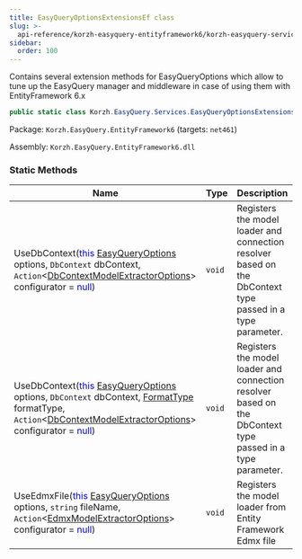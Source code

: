 ```yaml
---
title: EasyQueryOptionsExtensionsEf class
slug: >-
  api-reference/korzh-easyquery-entityframework6/korzh-easyquery-services-namespace/easyqueryoptionsextensionsef-class
sidebar:
  order: 100
---
```


Contains several extension methods for EasyQueryOptions  which allow to tune up the EasyQuery manager and middleware  in case of using them with EntityFramework 6.x
```csharp
public static class Korzh.EasyQuery.Services.EasyQueryOptionsExtensionsEf

```
Package: `Korzh.EasyQuery.EntityFramework6` (targets: `net461`)

Assembly: `Korzh.EasyQuery.EntityFramework6.dll`

### Static Methods

| Name | Type | Description | 
| --- | --- | --- | 
| UseDbContext(<span style='color: blue'>this</span> [EasyQueryOptions](/easyquery/docs/api-reference/korzh-easyquery/korzh-easyquery-services-namespace/easyqueryoptions-class) options, `DbContext` dbContext, `Action`&lt;[DbContextModelExtractorOptions](/easyquery/docs/api-reference/korzh-easyquery-entityframework6/korzh-easyquery-entityframework-namespace/dbcontextmodelextractoroptions-class)&gt; configurator = <span style='color: blue'>null</span>) | `void` | Registers the model loader and connection resolver  based on the DbContext type passed in a type parameter. | 
| UseDbContext(<span style='color: blue'>this</span> [EasyQueryOptions](/easyquery/docs/api-reference/korzh-easyquery/korzh-easyquery-services-namespace/easyqueryoptions-class) options, `DbContext` dbContext, [FormatType](/easyquery/docs/api-reference/korzh-easyquery-db/korzh-easyquery-db-namespace/formattype-enum) formatType, `Action`&lt;[DbContextModelExtractorOptions](/easyquery/docs/api-reference/korzh-easyquery-entityframework6/korzh-easyquery-entityframework-namespace/dbcontextmodelextractoroptions-class)&gt; configurator = <span style='color: blue'>null</span>) | `void` | Registers the model loader and connection resolver  based on the DbContext type passed in a type parameter. | 
| UseEdmxFile(<span style='color: blue'>this</span> [EasyQueryOptions](/easyquery/docs/api-reference/korzh-easyquery/korzh-easyquery-services-namespace/easyqueryoptions-class) options, `string` fileName, `Action`&lt;[EdmxModelExtractorOptions](/easyquery/docs/api-reference/korzh-easyquery-entityframework6/korzh-easyquery-entityframework-namespace/edmxmodelextractoroptions-class)&gt; configurator = <span style='color: blue'>null</span>) | `void` | Registers the model loader  from Entity Framework Edmx file |
